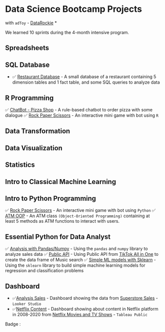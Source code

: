 # Data Science Bootcamp Projects
with `adToy` - [DataRockie](https://datarockie.com/) *

We learned 10 sprints during the 4-month intensive program.

## Spreadsheets

## SQL Database
- ✅ [Restaurant Database](SQL/DB_for_Restaurant.sql) - A small database of a restaurant containing 5 dimension tables and 1 fact table, and some SQL queries to analyze data

## R Programming
 ✅ [ChatBot - Pizza Shop](R/Chat_bot-Order_pizza.r) - A rule-based chatbot to order pizza with some dialogue
 ✅ [Rock Paper Scissors](R/Rock-Paper-Scissors.r) - An interactive mini game with bot using `R`

## Data Transformation

## Data Visualization

## Statistics

## Intro to Classical Machine Learning

## Intro to Python Programming
 ✅ [Rock Paper Scissors](Python/MiniGame-Rock_Paper_Scissors.ipynb) - An interactive mini game with bot using `Python`
 ✅ [ATM OOP](Python/Build_Class_ATM.py) - An ATM class `(Object-Oriented Programming)` containing at least 5 methods as ATM functions to interact with users.

## Essential Python for Data Analyst
 ✅ [Analysis with Pandas/Numpy](Python/Pandas_Numpy-Final_Project.ipynb) - Using the `pandas` and `numpy` library to analyze sales data
 ✅ [Public API](Python/Publice_API.ipynb) - Using Public API from [TikTok All in One](https://rapidapi.com/h0p3rwe/api/tiktok-all-in-one/) to create the data frame of Music search
 ✅ [Simple ML models with Sklearn](Python/Sklearn.ipynb) - Using the `sklearn` library to build simple machine learning models for regression and classification problems

## Dashboard
- ✅[Analysis Sales](https://lookerstudio.google.com/reporting/10c4f24d-43f7-455c-8764-3e5afd77799d) - Dashboard showing the data from [Superstore Sales](https://public.tableau.com/app/resources/sample-data) - `Looker Studio`
- ✅[Netflix Content](https://public.tableau.com/views/NetflixDashboard_16752420584000/Netflix_Dashboard?:language=en-US&:display_count=n&:origin=viz_share_link) - Dashboard showing about content in Netflix platform in 2008-2020 from [Netflix Movies and TV Shows](https://www.kaggle.com/datasets/shivamb/netflix-shows) - `Tableau Public`



Badge : 
